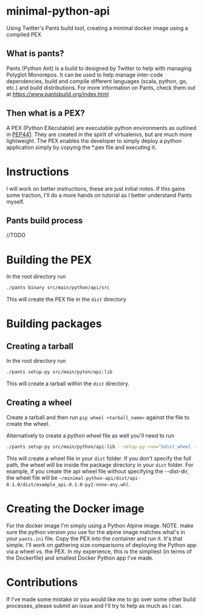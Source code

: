 # minimal-python-api
Using Twitter's Pants build tool, creating a minimal docker image using a compiled PEX


## What is pants?
Pants (Python Ant) is a build to designed by Twitter to help with managing Polyglot Monorepos. It can be used to help manage inter-code dependencies, build and compile different languages (scala, python, go, etc.) and build distributions. For more information on Pants, check them out at https://www.pantsbuild.org/index.html

## Then what is a PEX?
A PEX (Python EXecutable) are executable python environments as outlined in [PEP441](https://legacy.python.org/dev/peps/pep-0441/). They are created in the spirit of virtualenvs, but are much more lightweight. The PEX enables the developer to simply deploy a python application simply by copying the *.pex file and executing it. 

# Instructions
I will work on better instructions, these are just initial notes. If this gains some traction, I'll do a more hands on tutorial as I better understand Pants myself. 

## Pants build process
//TODO
# Building the PEX
In the root directory run
```bash
./pants binary src/main/python/api/src
```
This will create the PEX file in the `dist` directory

# Building packages

## Creating a tarball
In the root directory run
```bash
./pants setup-py src/main/pyton/api:lib 
```
This will create a tarball within the `dist` directory.

## Creating a wheel
Create a tarball and then run `pip wheel <tarball_name>` against the file to create the wheel.

Alternatively to create a python wheel file as well you'll need to run
```bash
./pants setup-py src/main/python/api:lib --setup-py-run="bdist_wheel --dist-dir=<YOUR FULL DIRECTORY PATH>/pantstest/dist"
```
This will create a wheel file in your `dist` folder. If you don't specify the full path, the wheel will be inside the package directory in your `dist` folder. For example, if you create the api wheel file without specifying the --dist-dir, the wheel file will be `~/minimal-python-api/dist/api-0.1.0/dist/example_api-0.1.0-py2-none-any.whl`.

# Creating the Docker image

For the docker image I'm simply using a Python Alpine image. NOTE. make sure the python version you use for the alpine image matches what's in your `pants.ini` file. Copy the PEX into the container and run it. It's that simple. I'll work on gathering size comparisons of deploying the Python app via a wheel vs. the PEX. In my experience, this is the simpliest (in terms of the Dockerfile) and smallest Docker Python app I've made. 

# Contributions
If I've made some mistake or you would like me to go over some other build processes, please submit an issue and I'll try to help as much as I can. 
